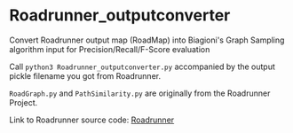 # Roadrunner_outputconverter
Convert Roadrunner output map (RoadMap) into Biagioni's Graph Sampling algorithm input for Precision/Recall/F-Score evaluation

Call ```python3 Roadrunner_outputconverter.py``` accompanied by the output pickle filename you got from Roadrunner.

`RoadGraph.py` and `PathSimilarity.py` are originally from the Roadrunner Project.

Link to Roadrunner source code: <a href="https://github.com/songtaohe/RoadRunner">Roadrunner</a>
